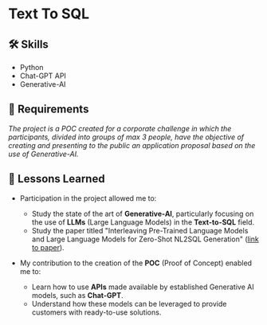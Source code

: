 # Text To SQL 

## 🛠 Skills
- Python
- Chat-GPT API
- Generative-AI

## 📝 Requirements
*The project is a POC created for a corporate challenge in which the participants, divided into groups of max 3 people, have the objective of creating and presenting to the public an application proposal based on the use of Generative-AI.*

## 📖 Lessons Learned
- Participation in the project allowed me to:
  - Study the state of the art of **Generative-AI**, particularly focusing on the use of **LLMs** (Large Language Models) in the **Text-to-SQL** field.
  - Study the paper titled "Interleaving Pre-Trained Language Models and Large Language Models for Zero-Shot NL2SQL Generation" ([link to paper](https://arxiv.org/abs/2306.08891)).

- My contribution to the creation of the **POC** (Proof of Concept) enabled me to:
  - Learn how to use **APIs** made available by established Generative AI models, such as **Chat-GPT**.
  - Understand how these models can be leveraged to provide customers with ready-to-use solutions.
